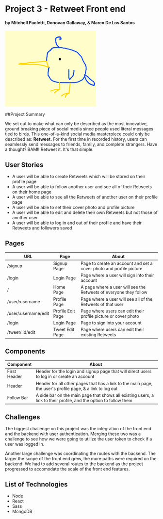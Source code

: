# Project 3 - Retweet Front end

#### by Mitchell Paoletti, Donovan Gallaway, & Marco De Los Santos

![Retweet Logo Which Is Totally Not a Twitter Logo Knockoff](./public/twitter.png)

##Project Summary

We set out to make what can only be described as the most innovative, ground breaking piece of social media since people used literal messages tied to birds. This one-of-a-kind social media masterpiece could only be described as: **Retweet.** For the first time in recorded history, users can seamlessly send messages to friends, family, and complete strangers. Have a thought? BAM!! Retweet it. It's that simple.  

## User Stories

- A user will be able to create Retweets which will be stored on their profile page
- A user will be able to follow another user and see all of their Retweets on their home page
- A user will be able to see all the Retweets of another user on their profile page
- A user will be able to set their cover photo and profile picture
- A user will be able to edit and delete their own Retweets but not those of another user
- A user will be able to log in and out of their profile and have their Retweets and followers saved


## Pages

| URL | Page | About |
|-----|--------|--------|
| /signup| Signup Page | Page to create an account and set a cover photo and profile picture|
| /login| Login Page | Page where a user will sign into their account|
| /| Home Page | A page where a user will see the Retweets of everyone they follow|
| /user/:username| Profile Page | Page where a user will see all of the Retweets of that user|
| /user/:username/edit| Profile Edit Page | Page where users can edit their profile picture or cover photo|
| /login| Login Page | Page to sign into your account|
| /tweet/:id/edit| Tweet Edit Page | Page where users can edit their existing Retweets|

## Components

| Component  | About |
|-----|--------|
| First Header| Header for the login and signup page that will direct users to log in or create an account | 
|  Header| Header for all other pages that has a link to the main page, the user's profile page, & a link to log out  |
| Follow Bar| A side bar on the main page that shows all existing users, a link to their profile, and the option to follow them  |  

## Challenges

The biggest challenge on this project was the integration of the front end and the backend with user authentication. Merging these two was a challenge to see how we were going to utilize the user token to check if a user was logged in. 

Another large challenge was coordinating the routes with the backend. The larger the scope of the front end grew, the more paths were required on the backend. We had to add several routes to the backend as the project progressed to accomodate the scale of the front end features. 

## List of Technologies

- Node
- React
- Sass
- MongoDB